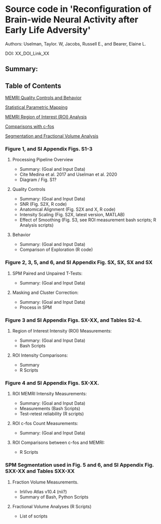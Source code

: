 # Source code in 'Reconfiguration of Brain-wide Neural Activity after Early Life Adversity'

Authors: Uselman, Taylor. W, Jacobs, Russell E., and Bearer, Elaine L.

DOI: XX_DOI_Link_XX

## Summary: 

## Table of Contents
   [MEMRI Quality Controls and Behavior](###Figure-1,-and-SI-Appendix-Fig.-1-and-2)
   
   [Statistical Parametric Mapping](###Figure-2,-3,-5,-and-6,-and-SI-Appendix-Fig.-SX,-SX,-SX-and-SX)
   
   [MEMRI Region of Interest (ROI) Analysis](###Figure-3-and-SI-Appendix-Figs.-SX-XX,-and-Tables-S2-4.)
   
   [Comparisons with c-fos](###Figure-4-and-SI-Appendix-Figs.-SX-XX.)
   
   [Segmentation and Fractional Volume Analysis](###SPM-Segmentation-used-in-Fig.-5-and-6,-and-SI-Appendix-Fig.-SXX-XX-and-Tables-SXX-XX)

### Figure 1, and SI Appendix Figs. S1-3
1. Processing Pipeline Overview
   - Summary: (Goal and Input Data)
   - Cite Medina et al. 2017 and Uselman et al. 2020
   - Diagram / Fig. S1?

2. Quality Controls
   - Summary: (Goal and Input Data)
   - SNR (Fig. S2X, R code)
   - Anatomical Alignment (Fig. S2X and X, R code)
   - Intensity Scaling (Fig. S2X, latest version, MATLAB)
   - Effect of Smoothing (Fig. S3, see ROI measurement bash scripts; R Analysis scripts)

3. Behavior
   - Summary: (Goal and Input Data)
   - Comparison of Exploration (R code)

### Figure 2, 3, 5, and 6, and SI Appendix Fig. SX, SX, SX and SX
1. SPM Paired and Unpaired T-Tests:
   - Summary: (Goal and Input Data)

2. Masking and Cluster Correction:
   - Summary: (Goal and Input Data)
   - Process in SPM

### Figure 3 and SI Appendix Figs. SX-XX, and Tables S2-4.
1. Region of Interest Intensity (ROI) Measurements:
   - Summary: (Goal and Input Data)
   - Bash Scripts

2. ROI Intensity Comparisons:
   - Summary
   - R Scripts

### Figure 4 and SI Appendix Figs. SX-XX.
1. ROI MEMRI Intensity Measurements:
   - Summary: (Goal and Input Data)
   - Measurements (Bash Scripts)
   - Test-retest reliability (R scripts)
  
2. ROI c-fos Count Measurements:
   - Summary: (Goal and Input Data)

3. ROI Comparisons between c-fos and MEMRI:
   - R Scripts

### SPM Segmentation used in Fig. 5 and 6, and SI Appendix Fig. SXX-XX and Tables SXX-XX 
1. Fraction Volume Measurements.
   - InVivo Atlas v10.4 (nii?)
   - Summary of Bash, Python Scripts

2. Fractional Volume Analyses (R Scripts)
   - List of scripts
